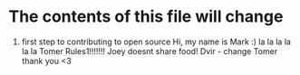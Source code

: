 # The contents of this file will change
1. first step to contributing to open source
Hi, my name is Mark :)
la la la la la la 
Tomer Rules1!!!!!!!
Joey doesnt share food!
Dvir - change
Tomer thank you <3
